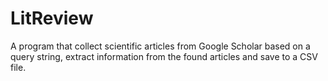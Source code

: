 # LitReview
A program that collect scientific articles from Google Scholar based on a query string, extract information from the found articles and save to a CSV file.
